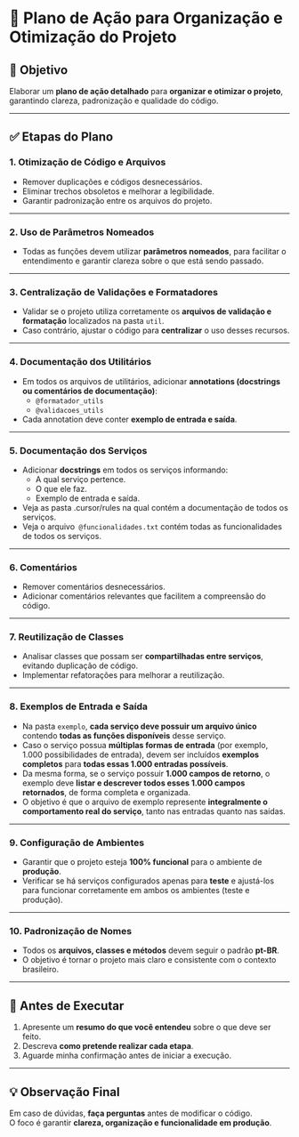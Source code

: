 # 🧭 Plano de Ação para Organização e Otimização do Projeto

## 🎯 Objetivo
Elaborar um **plano de ação detalhado** para **organizar e otimizar o projeto**, garantindo clareza, padronização e qualidade do código.

---

## ✅ Etapas do Plano

### 1. Otimização de Código e Arquivos
- Remover duplicações e códigos desnecessários.
- Eliminar trechos obsoletos e melhorar a legibilidade.
- Garantir padronização entre os arquivos do projeto.

---

### 2. Uso de Parâmetros Nomeados
- Todas as funções devem utilizar **parâmetros nomeados**, para facilitar o entendimento e garantir clareza sobre o que está sendo passado.

---

### 3. Centralização de Validações e Formatadores
- Validar se o projeto utiliza corretamente os **arquivos de validação e formatação** localizados na pasta `util`.
- Caso contrário, ajustar o código para **centralizar** o uso desses recursos.

---

### 4. Documentação dos Utilitários
- Em todos os arquivos de utilitários, adicionar **annotations (docstrings ou comentários de documentação)**:
  - `@formatador_utils`
  - `@validacoes_utils`
- Cada annotation deve conter **exemplo de entrada e saída**.

---

### 5. Documentação dos Serviços
- Adicionar **docstrings** em todos os serviços informando:
  - A qual serviço pertence.
  - O que ele faz.
  - Exemplo de entrada e saída.
- Veja as pasta .cursor/rules na qual contém a documentação de todos os serviços.
- Veja o arquivo` @funcionalidades.txt` contém todas as funcionalidades de todos os serviços.

---

### 6. Comentários
- Remover comentários desnecessários.
- Adicionar comentários relevantes que facilitem a compreensão do código.

---

### 7. Reutilização de Classes
- Analisar classes que possam ser **compartilhadas entre serviços**, evitando duplicação de código.
- Implementar refatorações para melhorar a reutilização.

---

### 8. Exemplos de Entrada e Saída
- Na pasta `exemplo`, **cada serviço deve possuir um arquivo único** contendo **todas as funções disponíveis** desse serviço.  
- Caso o serviço possua **múltiplas formas de entrada** (por exemplo, 1.000 possibilidades de entrada), devem ser incluídos **exemplos completos** para **todas essas 1.000 entradas possíveis**.  
- Da mesma forma, se o serviço possuir **1.000 campos de retorno**, o exemplo deve **listar e descrever todos esses 1.000 campos retornados**, de forma completa e organizada.  
- O objetivo é que o arquivo de exemplo represente **integralmente o comportamento real do serviço**, tanto nas entradas quanto nas saídas.


---

### 9. Configuração de Ambientes
- Garantir que o projeto esteja **100% funcional** para o ambiente de **produção**.
- Verificar se há serviços configurados apenas para **teste** e ajustá-los para funcionar corretamente em ambos os ambientes (teste e produção).

---

### 10. Padronização de Nomes
- Todos os **arquivos, classes e métodos** devem seguir o padrão **pt-BR**.
- O objetivo é tornar o projeto mais claro e consistente com o contexto brasileiro.

---

## 🧩 Antes de Executar
1. Apresente um **resumo do que você entendeu** sobre o que deve ser feito.  
2. Descreva **como pretende realizar cada etapa**.  
3. Aguarde minha confirmação antes de iniciar a execução.

---

## 💡 Observação Final
Em caso de dúvidas, **faça perguntas** antes de modificar o código.  
O foco é garantir **clareza, organização e funcionalidade em produção**.
